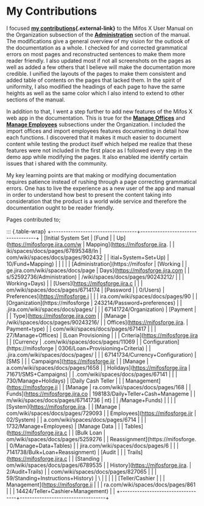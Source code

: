 # My Contributions

I focused **[my
contributions](https://mifosforge.jira.com/people/5c8a94db18e2bd1da8624c99){.external-link}**
to the Mifos X User Manual on the Organization subsection of the
**[Administration](https://mifosforge.jira.com/wiki/spaces/docs/pages/52592736/Administration)**
section of the manual. The modifications give a general overview of my
vision for the outlook of the documentation as a whole. I checked for
and corrected grammatical errors on most pages and reconstructed
sentences to make them more reader friendly. I also updated most if not
all screenshots on the pages as well as added a few others that I
believe will make the documentation more credible. I unified the layouts
of the pages to make them consistent and added table of contents on the
pages that lacked them. In the spirit of uniformity, I also modified the
headings of each page to have the same heights as well as the same color
which I also intend to extend to other sections of the manual.

In addition to that, I went a step further to add new features of the
Mifos X web app in the documentation. This is true for the **[Manage
Offices](https://mifosforge.jira.com/wiki/spaces/docs/pages/67141727/Manage+Offices)**
and **[Manage
Employees](https://mifosforge.jira.com/wiki/spaces/docs/pages/67141732/Manage+Employees)**
subsections under the Organization. I included the import offices and
import employees features documenting in detail how each functions. I
discovered that it makes it much easier to document content while
testing the product itself which helped me realize that these features
were not included in the first place as I followed every step in the
demo app while modifying the pages. It also enabled me identify certain
issues that i shared with the community. 

My key learning points are that making or modifying documentation
requires patience instead of rushing through a page correcting
grammatical errors. One has to live the experience as a new user of the
app and manual in order to understand how best to present the content
taking into consideration that the product is a world wide service and
therefore the documentation ought to be reader friendly. 

Pages contributed to;

::: {.table-wrap}
+-----------------------------------+-----------------------------------+
| [Initial System Set               | [Fund                             |
| Up](https://mifosforge.jira.com/w | Mapping](https://mifosforge.jira. |
| iki/spaces/docs/pages/67895348/In | com/wiki/spaces/docs/pages/902432 |
| itial+System+Set+Up)              | 10/Fund+Mapping)                  |
|                                   |                                   |
| [Administration](https://mifosfor | [Working                          |
| ge.jira.com/wiki/spaces/docs/page | Days](https://mifosforge.jira.com |
| s/52592736/Administration)        | /wiki/spaces/docs/pages/90243212/ |
|                                   | Working+Days)                     |
| [Users](https://mifosforge.jira.c |                                   |
| om/wiki/spaces/docs/pages/6714174 | [Password                         |
| 0/Users)                          | Preferences](https://mifosforge.j |
|                                   | ira.com/wiki/spaces/docs/pages/90 |
| [Organization](https://mifosforge | 243214/Password+preferences)      |
| .jira.com/wiki/spaces/docs/pages/ |                                   |
| 67141724/Organization)            | [Payment                          |
|                                   | Type](https://mifosforge.jira.com |
| [Manage                           | /wiki/spaces/docs/pages/90243216/ |
| Offices](https://mifosforge.jira. | Payment+type)                     |
| com/wiki/spaces/docs/pages/671417 |                                   |
| 27/Manage+Offices)                | [Loan Provisioning                |
|                                   | Criteria](https://mifosforge.jira |
| [Currency                         | .com/wiki/spaces/docs/pages/11069 |
| Configuration](https://mifosforge | 0306/Loan+Provisioning+Criteria)  |
| .jira.com/wiki/spaces/docs/pages/ |                                   |
| 67141734/Currency+Configuration)  | [SMS                              |
|                                   | Campaigns](https://mifosforge.jir |
| [Manage                           | a.com/wiki/spaces/docs/pages/1658 |
| Holidays](https://mifosforge.jira | 71671/SMS+Campaigns)              |
| .com/wiki/spaces/docs/pages/67141 |                                   |
| 730/Manage+Holidays)              | [Daily Cash Teller                |
|                                   | Management](https://mifosforge.ji |
| [Manage                           | ra.com/wiki/spaces/docs/pages/168 |
| Funds](https://mifosforge.jira.co | 198183/Daily+Teller+Cash+Manageme |
| m/wiki/spaces/docs/pages/67141736 | nt)                               |
| /Manage+Funds)                    |                                   |
|                                   | [System](https://mifosforge.jira. |
| [Manage                           | com/wiki/spaces/docs/pages/729093 |
| Employees](https://mifosforge.jir | 02/System)                        |
| a.com/wiki/spaces/docs/pages/6714 |                                   |
| 1732/Manage+Employees)            | [Manage Data                      |
|                                   | Tables](https://mifosforge.jira.c |
| [Bulk Loan                        | om/wiki/spaces/docs/pages/5259276 |
| Reassignment](https://mifosforge. | 0/Manage+Data+Tables)             |
| jira.com/wiki/spaces/docs/pages/6 |                                   |
| 7141738/Bulk+Loan+Reassignment)   | [Audit                            |
|                                   | Trails](https://mifosforge.jira.c |
| [Standing                         | om/wiki/spaces/docs/pages/6789535 |
| History](https://mifosforge.jira. | 2/Audit+Trails)                   |
| com/wiki/spaces/docs/pages/827065 |                                   |
| 59/Standing+Instructions+History) | \                                 |
|                                   |                                   |
| [Teller/Cashier                   |                                   |
| Management](https://mifosforge.ji |                                   |
| ra.com/wiki/spaces/docs/pages/861 |                                   |
| 14424/Teller+Cashier+Management)  |                                   |
+-----------------------------------+-----------------------------------+
